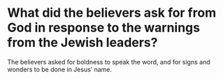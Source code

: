 # What did the believers ask for from God in response to the warnings from the Jewish leaders?

The believers asked for boldness to speak the word, and for signs and wonders to be done in Jesus’ name.
